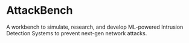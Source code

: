 # AttackBench
A workbench to simulate, research, and develop ML-powered Intrusion Detection Systems to prevent next-gen network attacks.
